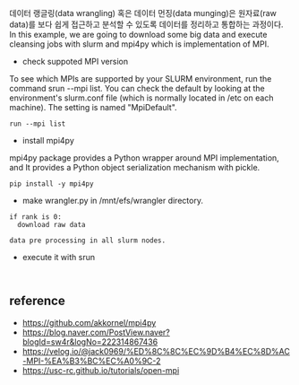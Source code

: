 데이터 랭글링(data wrangling) 혹은 데이터 먼징(data munging)은 원자료(raw data)를 보다 쉽게 접근하고 분석할 수 있도록 데이터를 정리하고 통합하는 과정이다.
In this example, we are going to download some big data and execute cleansing jobs with slurm and mpi4py which is implementation of MPI.

* check suppoted MPI version
  
To see which MPIs are supported by your SLURM environment, run the command srun --mpi list. 
You can check the default by looking at the environment's slurm.conf file (which is normally located in /etc on each machine). 
The setting is named "MpiDefault".
```
run --mpi list
```

* install mpi4py
  
mpi4py package provides a Python wrapper around MPI implementation, and It provides a Python object serialization mechanism with pickle.
```
pip install -y mpi4py 
``` 

* make wrangler.py in /mnt/efs/wrangler directory.
```
if rank is 0:
  download raw data

data pre processing in all slurm nodes.

```

* execute it with srun
```


```



## reference ##
* https://github.com/akkornel/mpi4py
* https://blog.naver.com/PostView.naver?blogId=sw4r&logNo=222314867436
* https://velog.io/@jack0969/%ED%8C%8C%EC%9D%B4%EC%8D%AC-MPI-%EA%B3%BC%EC%A0%9C-2
* https://usc-rc.github.io/tutorials/open-mpi
